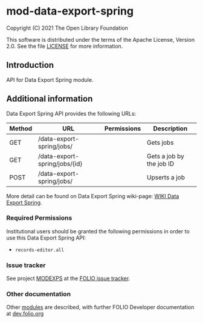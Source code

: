 # mod-data-export-spring

Copyright (C) 2021 The Open Library Foundation

This software is distributed under the terms of the Apache License,
Version 2.0. See the file [LICENSE](LICENSE) for more information.

## Introduction
API for Data Export Spring module.

## Additional information
Data Export Spring API provides the following URLs:

|  Method | URL| Permissions  | Description  | 
|---|---|---|---|
| GET  | /data-export-spring/jobs/     |  | Gets jobs                |
| GET  | /data-export-spring/jobs/{id} |  | Gets a job by the job ID |
| POST | /data-export-spring/jobs/     |  | Upserts a job            |

More detail can be found on Data Export Spring wiki-page: [WIKI Data Export Spring](https://wiki.folio.org/pages/viewpage.action?pageId=52134948).

### Required Permissions
Institutional users should be granted the following permissions in order to use this Data Export Spring API:
- `records-editor.all`

### Issue tracker
See project [MODEXPS](https://issues.folio.org/browse/MODEXPS)
at the [FOLIO issue tracker](https://dev.folio.org/guidelines/issue-tracker).

### Other documentation
Other [modules](https://dev.folio.org/source-code/#server-side) are described,
with further FOLIO Developer documentation at
[dev.folio.org](https://dev.folio.org/)
